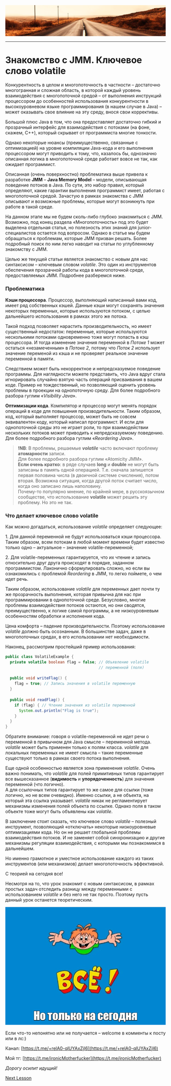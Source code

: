 ![](../../commonmedia/header.png)

***

   

Знакомство с JMM. Ключевое слово volatile
=========================================

Конкурентность в целом и многопоточность в частности – достаточно многогранная и сложная область, в которой каждый уровень взаимодействия с многопоточной средой – от выполнения инструкций процессором до особенностей использования конкурентности в высокоуровневом языке программирования (в нашем случае в Java) – может оказывать свое влияние на эту среду, внося свои коррективы.

Большой плюс Java в том, что она предоставляет достаточно гибкий и прозрачный интерфейс для взаимодействия с потоками (на фоне, скажем, C++), который скрывает от программиста многие тонкости.

Однако некоторые нюансы (преимущественно, связанные с оптимизацией) на уровне компиляции Java-кода и его выполнения процессором могут приводить к тому, что, казалось бы, однозначно описанная логика в многопоточной среде работает вовсе не так, как ожидает программист.

Описанная (очень поверхностно) проблематика выше привела к разработке **JMM** – **Java Memory Model** – модели, описывающая поведение потоков в Java. По сути, это набор правил, который определяют, какие гарантии выполнения программист имеет, работая с многопоточной средой. Зачастую в рамках знакомства с JMM описывают и возможные проблемы, которые могут возникнуть при работе в такой среде.

На данном этапе мы не будем сколь-либо глубоко знакомиться с JMM. Возможно, под конец раздела «Многопоточность» под это будет выделена отдельная статья, но полезность этих знаний для junior-специалистов остается под вопросом. Однако в статье мы будем обращаться к проблемам, которые JMM призван решать. Более подробный поиск по ним легко наводит на статьи по углубленному знакомству с JMM.

Целью же текущей статьи является знакомство с новым для нас синтаксисом – ключевым словом _volatile_. Это один из инструментов обеспечения прозрачной работы кода в многопоточной среде, предоставляемых JMM. Подробнее разберемся ниже.

### Проблематика

**Кэши процессора**. Процессор, выполняющий написанный вами код, имеет ряд собственных кэшей. Данные кэши могут сохранять значения некоторых переменных, которые используются потоком, с целью дальнейшего использования в рамках этого же потока.

Такой подход позволяет нарастить производительность, но имеет существенный недостаток: переменные, которые используются несколькими потоками одновременно тоже могут попасть в кэш процессора. И тогда изменение значения переменной в _Потоке 1_ может остаться «незамеченным» в _Потоке 2_, потому что _Поток 2_ использует значение переменой из кэша и не проверяет реальное значение переменной в памяти.

Следствием может быть некорректное и непредсказуемое поведение программы. Для наглядности можете представить, что Java вдруг стала игнорировать случайно взятую часть операций присваивания в вашем коде. Пример не тождественный, но позволяющий оценить уровень проблемы в проекции на однопоточную среду. Для более подробного разбора гуглим «_Visibility Java_».

**Оптимизации кода**. Компилятор и процессор могут менять порядок операций в коде для повышения производительности. Таким образом, код, который выполняет процессор, может быть не совсем эквивалентен коду, который написал программист. И если для однопоточной среды это не играет роли, то при взаимодействии нескольких потоков может приводить к непредсказуемому поведению. Для более подробного разбора гуглим «_Reordering Java_».

> **!NB**: В проблемы, решаемые **_volatile_** часто включают проблему **атомарности** записи.  
> Для более подробного разбора гуглим «Atomicity JMM».  
> **Если очень кратко**: в ряде случаев **long** и **double** не могут быть записаны в память одной операцией. Т.е. сначала запишется первая половина числа (в двоичной системе счисления), потом вторая. Возможна ситуация, когда другой поток считает число, когда оно записано лишь наполовину.  
> Почему-то популярно мнение, по крайней мере, в русскоязычном сообществе, что использование **volatile** может решить эту проблему. Но это не так.  

### Что делает ключевое слово volatile

Как можно догадаться, использование _volatile_ определяет следующее:

1\. Для данной переменной не будут использоваться кэши процессора. Таким образом, всем потокам в любой момент времени будет известно только одно – актуальное – значение volatile-переменной;

2\. Для volatile-переменных гарантируется, что их чтение и запись относительно друг друга происходят в порядке, заданном программистом. Лаконично сформулировать сложно, но если вы ознакомились с проблемой _Reordering_ в JMM, то легко поймете, о чем идет речь.

Таким образом, использование _volatile_ для переменных дает почти ту же прозрачность выполнения, которая привычна для нас при программировании в однопоточной среде. Безусловно, многие проблемы взаимодействия потоков остаются, но они сводятся, преимущественно, к логике самой программы, а не низкоуровневым особенностям обработки и исполнения кода.

Цена комфорта – падение производительности. Поэтому использование _volatile_ должно быть осознанным. В большинстве задач, даже в многопоточных средах, в его использовании нет необходимости.

Наконец, рассмотрим простейший пример использования:

```java
public class VolatileExample {
  private volatile boolean flag = false; // Объявление volatile 
                                         // переменной (поля)

  public void writeFlag() {
    flag = true; // Запись значения в volatile переменную
  }

  public void readFlag() {
    if (flag) { // Чтение значения из volatile переменной
      System.out.println("Flag is true");
    }
  }
}
```

Обратите внимание: говоря о volatile-переменной не идет речи о переменной в привычном для Java смысле – переменной метода. _volatile_ может быть применен только к полям класса. _volatile_ для локальных переменных не имеет смысла – такие переменные существуют только в рамках своего потока выполнения.

Еще одной особенностью является зона применения _volatile_. Очень важно понимать, что _volatile_ для полей примитивных типов гарантирует все вышесказанное (**видимость** и **упорядоченность**) для значения переменной (что логично).  
А для ссылочных типов гарантирует то же самое для ссылки (тоже логично, но не всем очевидно). Именно ссылки, а не объекта, на который эта ссылка указывает. _volatile_ никак не регламентирует механизмы изменения полей объекта по ссылке. Однако поля в таком объекте тоже могут быть объявлены как _volatile_.

  

В заключение стоит сказать, что ключевое слово _volatile_ – полезный инструмент, позволяющий «отключать» некоторые низкоуровневые оптимизациями кода. Но он не решает глобальной проблемы взаимодействия потоков. И не заменяет собой синхронизацию и другие механизмы регуляции взаимодействия, с которыми мы познакомимся в дальнейшем.

Но именно грамотное и уместное использование каждого из таких инструментов (или механизмов) делает многопоточность эффективной.

С теорией на сегодня все!

Несмотря на то, что урок знакомит с новым синтаксисом, в рамках простых задач отследить разницу между переменными с использованием _volatile_ и без него не так просто. Поэтому пусть данный урок останется теоретическим.

![](../../commonmedia/footer.png)

Если что-то непонятно или не получается – welcome в комменты к посту или в лс:)

Канал: [https://t.me/+relA0-qlUYAxZjI6](https://t.me/+relA0-qlUYAxZjI6)

Мой тг: [https://t.me/ironicMotherfucker](https://t.me/ironicMotherfucker)

_Дорогу осилит идущий!_

[Next Lesson](../64/Mnogopotochnost-Metody-klassa-Thread.md)
